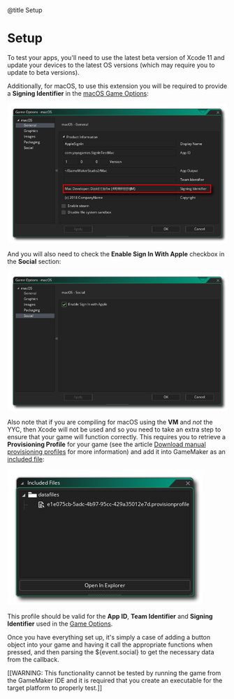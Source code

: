 @title Setup

# Setup

To test your apps, you'll need to use the latest beta version of Xcode 11 and update your devices to 
the latest OS versions (which may require you to update to beta versions).

Additionally, for macOS, to use this extension you will be required to provide a **Signing Identifier** in the 
[macOS Game Options](https://manual.yoyogames.com/Settings/Game_Options/macOS.htm):

![Signing Identifier](assets/macOS_Game_Options_Signing_Identifier.png "Signing Identifier")

And you will also need to check the **Enable Sign In With Apple** checkbox in the **Social** section:

![Enable Sign In with Apple](assets/macOS_Game_Options_Enable_SignIn_with_Apple.png "Enable Sign In with Apple")

Also note that if you are compiling for macOS using the **VM** and *not* the YYC, then Xcode will not be 
used and so you need to take an extra step to ensure that your game will function correctly. This 
requires you to retrieve a **Provisioning Profile** for your game
(see the article [Download manual provisioning profiles](https://help.apple.com/xcode/mac/current/#/deva899b4fe5) for more information)
and add it into GameMaker as an [included file](https://manual.yoyogames.com/Settings/Included_Files.htm):

![Provisioning Profile in Included Files](assets/Provisioning_Profile_in_Included_Files.png "Provisioning Profile")

This profile should be valid for the **App ID**, **Team Identifier** and **Signing Identifier** used in the [Game Options](https://manual.yoyogames.com/Settings/Game_Options/macOS.htm).

Once you have everything set up, it's simply a case of adding a button object into your game and having 
it call the appropriate functions when pressed, and then parsing the ${event.social} to get the necessary data from the callback.

[[WARNING: This functionality cannot be tested by running the game from the GameMaker IDE
and it is required that you create an executable for the target platform to properly test.]]